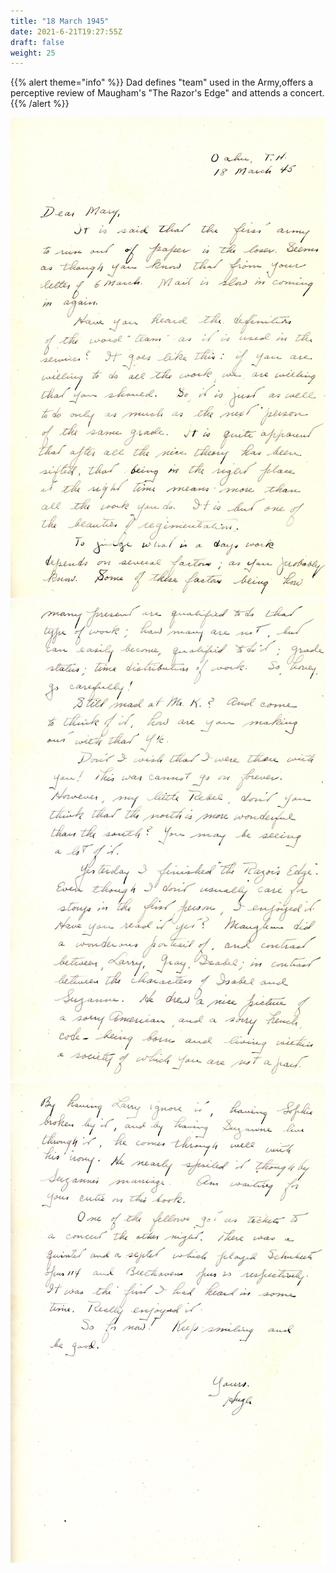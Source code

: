 ```yaml
---
title: "18 March 1945"
date: 2021-6-21T19:27:55Z
draft: false
weight: 25
---
```

 {{% alert theme="info" %}} Dad defines "team" used in the Army,offers a perceptive review of Maugham's "The Razor's Edge" and attends a concert.  {{% /alert %}}

![page 1](img068.jpg)
![page 2](img069.jpg)
![page 3](img070.jpg)




